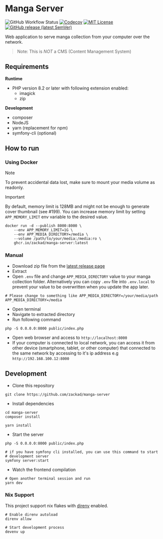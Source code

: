 # Manga Server

![GitHub Workflow Status](https://img.shields.io/github/actions/workflow/status/zackad/manga-server/test.yaml?branch=master&label=action&logo=github&style=for-the-badge)
[![Codecov](https://img.shields.io/codecov/c/github/zackad/manga-server?style=for-the-badge&logo=codecov)](https://codecov.io/gh/zackad/manga-server)
[![MIT License](https://img.shields.io/github/license/zackad/manga-server?style=for-the-badge)](https://github.com/zackad/manga-server/blob/master/LICENSE)
[![GitHub release (latest SemVer)](https://img.shields.io/github/v/release/zackad/manga-server?style=for-the-badge&logo=github)](https://github.com/zackad/manga-server/releases/latest)

Web application to serve manga collection from your computer over the network.

> Note: This is _NOT_ a CMS (Content Management System)

## Requirements

**Runtime**
- PHP version 8.2 or later with following extension enabled:
  - imagick
  - zip

**Development**
- composer
- NodeJS
- yarn (replacement for npm)
- symfony-cli (optional)

## How to run

### Using Docker
> [!NOTE]
> To prevent accidental data lost, make sure to mount your media volume as readonly.

> [!IMPORTANT]
> By default, memory limit is 128MB and might not be enough to generate cover thumbnail (see #199).
> You can increase memory limit by setting `APP_MEMORY_LIMIT` env variable to the desired value.
```shell
docker run -d --publish 8000:8000 \
    --env APP_MEMORY_LIMIT=1G \
    --env APP_MEDIA_DIRECTORY=/media \
    --volume /path/to/your/media:/media:ro \
    ghcr.io/zackad/manga-server:latest
```

### Manual
- Download zip file from the [latest release page](https://github.com/zackad/manga-server/releases/latest)
- Extract
- Open `.env` file and change `APP_MEDIA_DIRECTORY` value to your manga collection folder. Alternatively you can copy `.env` file into `.env.local` to prevent your value to be overwritten when you update the app later.
```shell
# Please change to something like APP_MEDIA_DIRECTORY=/your/media/path
APP_MEDIA_DIRECTORY=/media
```
- Open terminal
- Navigate to extracted directory
- Run following command
```shell
php -S 0.0.0.0:8000 public/index.php
```
- Open web browser and access to `http://localhost:8000`
- If your computer is connected to local network, you can access it from other device (smartphone, tablet, or other computer) that connected to the same network by accessing to it's ip address e.g `http://192.168.100.12:8000`

## Development

- Clone this repository
```shell
git clone https://github.com/zackad/manga-server
```
- Install dependencies
```shell
cd manga-server
composer install

yarn install
```
- Start the server
```shell
php -S 0.0.0.0:8000 public/index.php

# if you have symfony cli installed, you can use this command to start
# development server
symfony server:start
```
- Watch the frontend compilation
```shell
# Open another terminal session and run
yarn dev
```

### Nix Support
This project support nix flakes with [direnv](https://direnv.net/) enabled.
```shell
# Enable direnv autoload
direnv allow

# Start development process
devenv up
```
